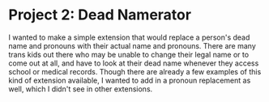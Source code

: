 # Project 2: Dead Namerator

I wanted to make a simple extension that would replace a person's dead name and
pronouns with their actual name and pronouns. There are many trans kids out
there who may be unable to change their legal name or to come out at all, and
have to look at their dead name whenever they access school or medical records.
Though there are already a few examples of this kind of extension available, I
wanted to add in a pronoun replacement as well, which I didn't see in other
extensions.
